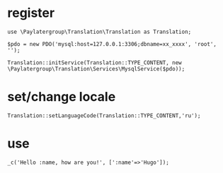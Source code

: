 # register

```
use \Paylatergroup\Translation\Translation as Translation;

$pdo = new PDO('mysql:host=127.0.0.1:3306;dbname=xx_xxxx', 'root', '');

Translation::initService(Translation::TYPE_CONTENT, new \Paylatergroup\Translation\Services\MysqlService($pdo));
```

# set/change locale
```
Translation::setLanguageCode(Translation::TYPE_CONTENT,'ru');
```

# use
```
_c('Hello :name, how are you!', [':name'=>'Hugo']);
```
